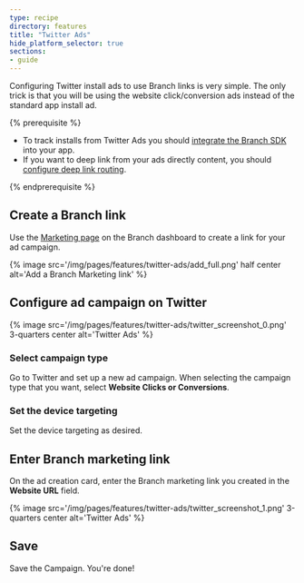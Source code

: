 ```yaml
---
type: recipe
directory: features
title: "Twitter Ads"
hide_platform_selector: true
sections:
- guide
---
```


Configuring Twitter install ads to use Branch links is very simple. The only trick is that you will be using the website click/conversion ads instead of the standard app install ad.

{% prerequisite %}

- To track installs from Twitter Ads you should [integrate the Branch SDK]({{base.url}}/getting-started/sdk-integration-guide) into your app.
- If you want to deep link from your ads directly content, you should [configure deep link routing]({{base.url}}/getting-started/deep-link-routing).

{% endprerequisite %}

## Create a Branch link

Use the [Marketing page](https://dashboard.branch.io/#/marketing) on the Branch dashboard to create a link for your ad campaign.

{% image src='/img/pages/features/twitter-ads/add_full.png' half center alt='Add a Branch Marketing link' %}

## Configure ad campaign on Twitter

{% image src='/img/pages/features/twitter-ads/twitter_screenshot_0.png' 3-quarters center alt='Twitter Ads' %}

### Select campaign type

Go to Twitter and set up a new ad campaign. When selecting the campaign type that you want, select **Website Clicks or Conversions**.

### Set the device targeting

Set the device targeting as desired. 

## Enter Branch marketing link

On the ad creation card, enter the Branch marketing link you created in the **Website URL** field.

{% image src='/img/pages/features/twitter-ads/twitter_screenshot_1.png' 3-quarters center alt='Twitter Ads' %}

## Save

Save the Campaign. You're done!
